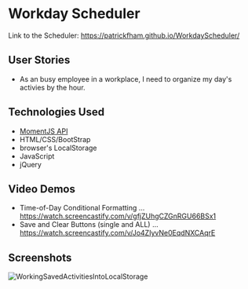 # Workday Scheduler
Link to the Scheduler: https://patrickfham.github.io/WorkdayScheduler/

## User Stories
- As an busy employee in a workplace, I need to organize my day's activies by the hour.

## Technologies Used
- [MomentJS API](http://www.momentjs.com)
- HTML/CSS/BootStrap
- browser's LocalStorage
- JavaScript
- jQuery

## Video Demos
- Time-of-Day Conditional Formatting ... https://watch.screencastify.com/v/gfjZUhgCZGnRGU66BSx1 
- Save and Clear Buttons (single and ALL) ... https://watch.screencastify.com/v/Jo4ZIyvNe0EqdNXCAqrE 


## Screenshots
![WorkingSavedActivitiesIntoLocalStorage](/assets/images/screenshots/times_activities_in_LS.jpg) 
